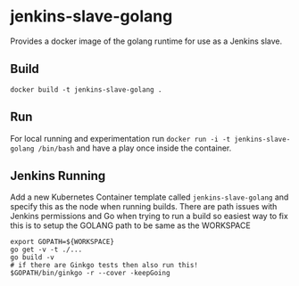 # jenkins-slave-golang
Provides a docker image of the golang runtime for use as a Jenkins slave.

## Build
`docker build -t jenkins-slave-golang .`

## Run
For local running and experimentation run `docker run -i -t jenkins-slave-golang /bin/bash` and have a play once inside the container.

## Jenkins Running
Add a new Kubernetes Container template called `jenkins-slave-golang` and specify this as the node when running builds. There are path issues with Jenkins permissions and Go when trying to run a build so easiest way to fix this is to setup the GOLANG path to be same as the WORKSPACE
```
export GOPATH=${WORKSPACE}
go get -v -t ./...
go build -v
# if there are Ginkgo tests then also run this!
$GOPATH/bin/ginkgo -r --cover -keepGoing

```
